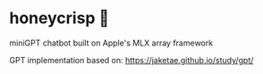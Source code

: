 # honeycrisp 🍎
miniGPT chatbot built on Apple's MLX array framework

GPT implementation based on: https://jaketae.github.io/study/gpt/
